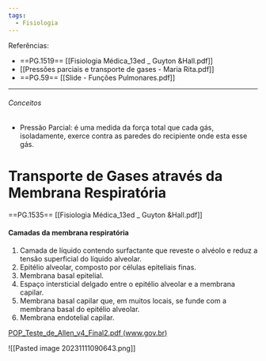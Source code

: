```yaml
---
tags:
  - Fisiologia
---
```

Referências: 
* ==PG.1519== [[Fisiologia Médica_13ed _ Guyton &Hall.pdf]]
* [[Pressões parciais e transporte de gases - Maria Rita.pdf]]
* ==PG.59== [[Slide - Funções Pulmonares.pdf]]
---
###### Conceitos
* Pressão Parcial: é uma medida da força total que cada gás, isoladamente, exerce contra as paredes do recipiente onde esta esse gás.

# Transporte de Gases através da Membrana Respiratória
==PG.1535== [[Fisiologia Médica_13ed _ Guyton &Hall.pdf]]

#### Camadas da membrana respiratória 
1. Camada de líquido contendo surfactante que reveste o alvéolo e reduz a tensão superficial do líquido alveolar.
2. Epitélio alveolar, composto por células epiteliais finas.
3. Membrana basal epitelial.
4. Espaço intersticial delgado entre o epitélio alveolar e a membrana capilar.
5. Membrana basal capilar que, em muitos locais, se funde com a membrana basal do epitélio alveolar. 
6. Membrana endotelial capilar.

[POP_Teste_de_Allen_v4_Final2.pdf (www.gov.br)](https://www.gov.br/ebserh/pt-br/hospitais-universitarios/regiao-sudeste/hc-uftm/documentos/procedimentos-e-rotinas-operacionais-padrao/pops/POP_Teste_de_Allen_v4_Final2.pdf)

![[Pasted image 20231111090643.png]]


[^1]: 
[^2]: 